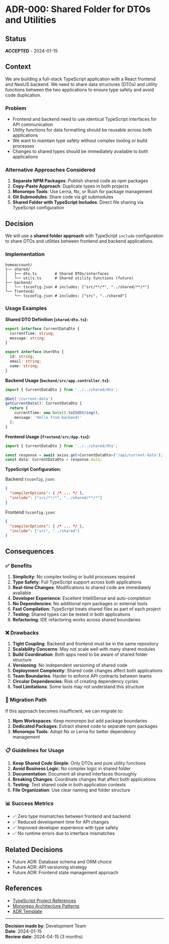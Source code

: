 # ADR-000: Shared Folder for DTOs and Utilities

## Status
**ACCEPTED** - 2024-01-15

## Context

We are building a full-stack TypeScript application with a React frontend and NestJS backend. We need to share data structures (DTOs) and utility functions between the two applications to ensure type safety and avoid code duplication.

### Problem
- Frontend and backend need to use identical TypeScript interfaces for API communication
- Utility functions for data formatting should be reusable across both applications
- We want to maintain type safety without complex tooling or build processes
- Changes to shared types should be immediately available to both applications

### Alternative Approaches Considered

1. **Separate NPM Packages**: Publish shared code as npm packages
2. **Copy-Paste Approach**: Duplicate types in both projects
3. **Monorepo Tools**: Use Lerna, Nx, or Rush for package management
4. **Git Submodules**: Share code via git submodules
5. **Shared Folder with TypeScript Includes**: Direct file sharing via TypeScript configuration

## Decision

We will use a **shared folder approach** with TypeScript `include` configuration to share DTOs and utilities between frontend and backend applications.

### Implementation

```
homeaccount/
├── shared/
│   ├── dto.ts        # Shared DTOs/interfaces
│   └── utils.ts      # Shared utility functions (future)
├── backend/
│   └── tsconfig.json # includes: ["src/**/*", "../shared/**/*"]
└── frontend/
    └── tsconfig.json # includes: ["src", "../shared"]
```

### Usage Examples

**Shared DTO Definition (`shared/dto.ts`):**
```typescript
export interface CurrentDataDto {
  currentTime: string;
  message: string;
}

export interface UserDto {
  id: string;
  email: string;
  name: string;
}
```

**Backend Usage (`backend/src/app.controller.ts`):**
```typescript
import { CurrentDataDto } from '../../shared/dto';

@Get('/current-data')
getCurrentData(): CurrentDataDto {
  return {
    currentTime: new Date().toISOString(),
    message: 'Hello from backend!'
  };
}
```

**Frontend Usage (`frontend/src/App.tsx`):**
```typescript
import { CurrentDataDto } from '../../shared/dto';

const response = await axios.get<CurrentDataDto>('/api/current-data');
const data: CurrentDataDto = response.data;
```

**TypeScript Configuration:**

Backend `tsconfig.json`:
```json
{
  "compilerOptions": { /* ... */ },
  "include": ["src/**/*", "../shared/**/*"]
}
```

Frontend `tsconfig.json`:
```json
{
  "compilerOptions": { /* ... */ },
  "include": ["src", "../shared"]
}
```

## Consequences

### ✅ Benefits

1. **Simplicity**: No complex tooling or build processes required
2. **Type Safety**: Full TypeScript support across both applications
3. **Real-time Changes**: Modifications to shared code are immediately available
4. **Developer Experience**: Excellent IntelliSense and auto-completion
5. **No Dependencies**: No additional npm packages or external tools
6. **Fast Compilation**: TypeScript treats shared files as part of each project
7. **Testing**: Shared types can be tested in both applications
8. **Refactoring**: IDE refactoring works across shared boundaries

### ❌ Drawbacks

1. **Tight Coupling**: Backend and frontend must be in the same repository
2. **Scalability Concerns**: May not scale well with many shared modules
3. **Build Coordination**: Both apps need to be aware of shared folder structure
4. **Versioning**: No independent versioning of shared code
5. **Deployment Complexity**: Shared code changes affect both applications
6. **Team Boundaries**: Harder to enforce API contracts between teams
7. **Circular Dependencies**: Risk of creating dependency cycles
8. **Tool Limitations**: Some tools may not understand this structure

### 🔄 Migration Path

If this approach becomes insufficient, we can migrate to:

1. **Npm Workspaces**: Keep monorepo but add package boundaries
2. **Dedicated Packages**: Extract shared code to separate npm packages
3. **Monorepo Tools**: Adopt Nx or Lerna for better dependency management

### 📋 Guidelines for Usage

1. **Keep Shared Code Simple**: Only DTOs and pure utility functions
2. **Avoid Business Logic**: No complex logic in shared folder
3. **Documentation**: Document all shared interfaces thoroughly
4. **Breaking Changes**: Coordinate changes that affect both applications
5. **Testing**: Test shared code in both application contexts
6. **File Organization**: Use clear naming and folder structure

### 📊 Success Metrics

- ✅ Zero type mismatches between frontend and backend
- ✅ Reduced development time for API changes
- ✅ Improved developer experience with type safety
- ✅ No runtime errors due to interface mismatches

## Related Decisions

- Future ADR: Database schema and ORM choice
- Future ADR: API versioning strategy
- Future ADR: Frontend state management approach

## References

- [TypeScript Project References](https://www.typescriptlang.org/docs/handbook/project-references.html)
- [Monorepo Architecture Patterns](https://monorepo.tools/)
- [ADR Template](https://github.com/joelparkerhenderson/architecture-decision-record)

---

**Decision made by**: Development Team  
**Date**: 2024-01-15  
**Review date**: 2024-04-15 (3 months) 
